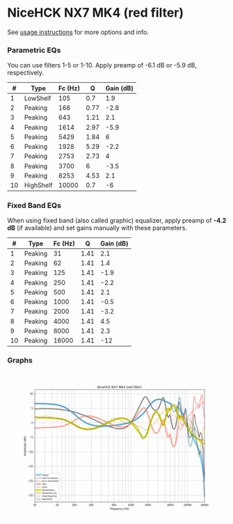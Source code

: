 # NiceHCK NX7 MK4 (red filter)
See [usage instructions](https://github.com/jaakkopasanen/AutoEq#usage) for more options and info.

### Parametric EQs
You can use filters 1-5 or 1-10. Apply preamp of -6.1 dB or -5.9 dB, respectively.

|   # | Type      |   Fc (Hz) |    Q |   Gain (dB) |
|-----|-----------|-----------|------|-------------|
|   1 | LowShelf  |       105 | 0.7  |         1.9 |
|   2 | Peaking   |       166 | 0.77 |        -2.8 |
|   3 | Peaking   |       643 | 1.21 |         2.1 |
|   4 | Peaking   |      1614 | 2.97 |        -5.9 |
|   5 | Peaking   |      5429 | 1.84 |         6   |
|   6 | Peaking   |      1928 | 5.29 |        -2.2 |
|   7 | Peaking   |      2753 | 2.73 |         4   |
|   8 | Peaking   |      3700 | 6    |        -3.5 |
|   9 | Peaking   |      8253 | 4.53 |         2.1 |
|  10 | HighShelf |     10000 | 0.7  |        -6   |

### Fixed Band EQs
When using fixed band (also called graphic) equalizer, apply preamp of **-4.2 dB** (if available) and set gains manually with these parameters.

|   # | Type    |   Fc (Hz) |    Q |   Gain (dB) |
|-----|---------|-----------|------|-------------|
|   1 | Peaking |        31 | 1.41 |         2.1 |
|   2 | Peaking |        62 | 1.41 |         1.4 |
|   3 | Peaking |       125 | 1.41 |        -1.9 |
|   4 | Peaking |       250 | 1.41 |        -2.2 |
|   5 | Peaking |       500 | 1.41 |         2.1 |
|   6 | Peaking |      1000 | 1.41 |        -0.5 |
|   7 | Peaking |      2000 | 1.41 |        -3.2 |
|   8 | Peaking |      4000 | 1.41 |         4.5 |
|   9 | Peaking |      8000 | 1.41 |         2.3 |
|  10 | Peaking |     16000 | 1.41 |       -12   |

### Graphs
![](./NiceHCK%20NX7%20MK4%20(red%20filter).png)
